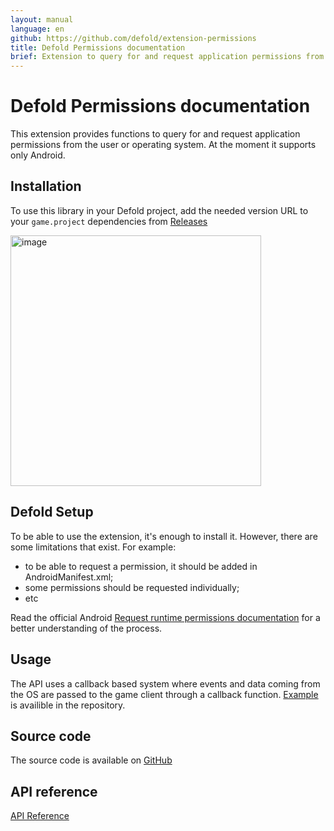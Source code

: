 ```yaml
---
layout: manual
language: en
github: https://github.com/defold/extension-permissions
title: Defold Permissions documentation
brief: Extension to query for and request application permissions from the user or operating system.
---
```


# Defold Permissions documentation

This extension provides functions to query for and request application permissions from the user or operating system.
At the moment it supports only Android.


## Installation

To use this library in your Defold project, add the needed version URL to your `game.project` dependencies from [Releases](https://github.com/defold/extension-permissions/releases)

<img width="401" alt="image" src="https://user-images.githubusercontent.com/2209596/202223571-c77f0304-5202-4314-869d-7a90bbeec5ec.png">


## Defold Setup

To be able to use the extension, it's enough to install it. However, there are some limitations that exist. For example:
- to be able to request a permission, it should be added in AndroidManifest.xml;
- some permissions should be requested individually;
- etc

Read the official Android [Request runtime permissions documentation](https://developer.android.com/training/permissions/requesting) for a better understanding of the process.

## Usage

The API uses a callback based system where events and data coming from the OS are passed to the game client through a callback function.
[Example](https://github.com/defold/extension-permissions/blob/master/example/gui.gui_script) is availible in the repository.

## Source code

The source code is available on [GitHub](https://github.com/defold/extension-permissions)


## API reference
[API Reference](/extension-permissions/permissions_api)